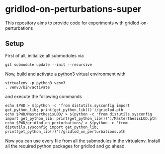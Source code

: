 # gridlod-on-perturbations-super

This repository aims to provide code for experiments with gridlod-on-perturbations

## Setup

First of all, initialize all submodules via

```
git submodule update --init --recursive
```

Now, build and activate a python3 virtual environment with 

```
virtualenv -p python3 venv3
. venv3/bin/activate
```

and execute the following commands 

```
echo $PWD > $(python -c 'from distutils.sysconfig import get_python_lib; print(get_python_lib())')/gridlod.pth
echo $PWD/MasterthesisLOD/ > $(python -c 'from distutils.sysconfig import get_python_lib; print(get_python_lib())')/MasterthesisLOD.pth
echo $PWD/gridlod_on_perturbations/ > $(python -c 'from distutils.sysconfig import get_python_lib; print(get_python_lib())')/gridlod_on_perturbations.pth
```
Now you can use every file from all the submodules in the virtualenv. Install all the required python packages for gridlod and go ahead. 


